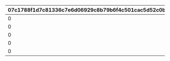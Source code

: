 |07c1788f1d7c81336c7e6d06929c8b79b6f4c501cac5d52c0b2b71eaae337289|7403b2319d6547061f99a951fec88390c8942887ca67ae9b106a24d069bff146|80a3c4fcfa8cd08feb3d698b4e93caebe0305257e02169e66866e3de9f603c21|26ebd83df9449466c821a403efcc77fc37d562305c7f5760b858edf34eea6d90|0ba952c29a71acadbc94a273d83c80e555972fcb18d484da028554af0d376464|03e3244a1e47adfa2648e0f03a57d30e5cbb2be8d69a1c88755ff051ad4bb684|
| --- | --- | --- | --- | --- | --- |
|0|5000|500|1|2500|1000|
|0|0|0|8000|0|0|
|0|30000|500|8010|10000|1000|
|0|40000|500|8020|10000|1000|
|0|20000|500|8030|10000|1000|